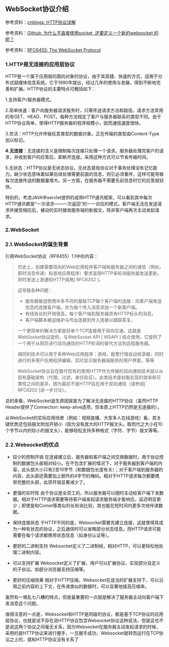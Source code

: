 ## WebSocket协议介绍

参考资料：[cnblogs: HTTP协议详解](https://www.cnblogs.com/li0803/archive/2008/11/03/1324746.html)

参考资料：[Github: 为什么不直接使用socket ,还要定义一个新的websocket 的呢？](https://github.com/onlyliuxin/coding2017/issues/497)

参考资料：[RFC6455: The WebSocket Protocol](https://tools.ietf.org/html/rfc6455)

### 1.HTTP是无连接的应用层协议

HTTP是一个属于应用层的面向对象的协议，由于其简捷、快速的方式，适用于分布式超媒体信息系统。它于1990年提出，经过几年的使用与发展，得到不断地完善和扩展。HTTP协议的主要特点可概括如下：

1.支持客户/服务器模式。

2.简单快速：客户向服务器请求服务时，只需传送请求方法和路径。请求方法常用的有GET、HEAD、POST。每种方法规定了客户与服务器联系的类型不同。由于HTTP协议简单，使得HTTP服务器的程序规模小，因而通信速度很快。

3.灵活：HTTP允许传输任意类型的数据对象。正在传输的类型由Content-Type加以标记。

**4.无连接**：无连接的含义是限制每次连接只处理一个请求。服务器处理完客户的请求，并收到客户的应答后，即断开连接。采用这种方式可以节省传输时间。

5.无状态：HTTP协议是无状态协议。无状态是指协议对于事务处理没有记忆能力。缺少状态意味着如果后续处理需要前面的信息，则它必须重传，这样可能导致每次连接传送的数据量增大。另一方面，在服务器不需要先前信息时它的应答就较快。

特别的，考虑JAVA中servlet提供的成熟HTTP通讯框架，可以看到其中每次HTTP通讯都是“一次请求——一次返回”的一一对应的模式。客户端无法在发送请求并接受相应后，被动的实时接收服务端的新报文，除非客户端再次主动发起请求。

### 2.WebSocket

### 2.1.WebSocket的诞生背景

引用WebSocket协议（RF6455）1.1中的内容：
>   历史上，创建需要双向的Web应用程序客户端和服务器之间的通信（例如，即时消息传递）和游戏应用程序）要求滥用HTTP来轮询服务器发送更新，同时发送上游通知HTTP调用[ RFC6202 ]。

>这导致各种问题：
>* 服务器被迫使用许多不同的基础TCP每个客户端的连接：向客户端发送信息的连接客户端，并为每个传入消息添加一个新客户端。
>* 有线协议的开销很高，每个客户端到服务器具有HTTP标头的消息。
>* 客户端脚本被迫维护与传出连接到传入连接以跟踪答复。

>一个更简单的解决方案是将单个TCP连接用于双向交通。这就是WebSocket协议提供。与WebSocket API [ WSAPI ] 结合使用，它提供了一个用于从网页进行双向通信的HTTP轮询的替代方法到远程服务器。

> 相同的技术可以用于多种Web应用程序：游戏，股票行情自动收录器，同时进行的多用户应用程序编辑，实时显示服务器端服务的用户界面，等等

> WebSocket协议旨在取代现有的使用HTTP作为传输的双向通信技术层以从现有基础架构（代理，过滤，身份验证）。此类技术是权衡实现的效率和可靠性之间的差异，因为最初不是HTTP旨在用于双向通信（请参阅[ RFC6202 ]进一步讨论）。

总的来看，WebSocket诞生原因就是为了解决无连接的HTTP协议（虽然HTTP Header提供了Connection: keep-alive选项，但本质上HTTP仍然是无连接的）。

从WebSocket的实际应用场景（例如：视频直播、大型多人在线游戏）看，其关键优势还包括报文附加开销小（因为没有庞大的HTTP报文头，取而代之大小在10个字节以内的较小的报文头），能够轻松支持多种格式（字符、字节）报文等等。

### 2.2.Websocket的优点

* 较少的控制开销
在连接建立后，服务器和客户端之间交换数据时，用于协议控制的数据包头部相对较小。在不包含扩展的情况下，对于服务器到客户端的内容，此头部大小只有2至10字节（和数据包长度有关）；对于客户端到服务器的内容，此头部还需要加上额外的4字节的掩码。相对于HTTP请求每次都要携带完整的头部，此项开销显著减少了。

* 更强的实时性
由于协议是全双工的，所以服务器可以随时主动给客户端下发数据。相对于HTTP请求需要等待客户端发起请求服务端才能响应，延迟明显更少；即使是和Comet等类似的长轮询比较，其也能在短时间内更多次地传递数据。

* 保持连接状态
于HTTP不同的是，Websocket需要先建立连接，这就使得其成为一种有状态的协议，之后通信时可以省略部分状态信息。而HTTP请求可能需要在每个请求都携带状态信息（如身份认证等）。

* 更好的二进制支持
Websocket定义了二进制帧，相对HTTP，可以更轻松地处理二进制内容。

* 可以支持扩展
Websocket定义了扩展，用户可以扩展协议、实现部分自定义的子协议。如部分浏览器支持压缩等。

* 更好的压缩效果
相对于HTTP压缩，Websocket在适当的扩展支持下，可以沿用之前内容的上下文，在传递类似的数据时，可以显著地提高压缩率。

虽然有一堆乱七八糟的特点，但是最重要的一点就是解决了服务器主动向客户端下发消息这个问题。

值得注意的一点是，Websocket和HTTP是同级的协议，都是基于TCP协议的应用层协议，也就是说不存在说HTTP协议包含Websocket协议这种说法，但是这也不是说这两个协议之间毫无关系，因为Websocket在服务器主动发起请求的时候，采用的是HTTP协议来进行握手，一旦握手成功，Websocket就转而运行在TCP协议之上的，就和HTTP协议没有关系了
